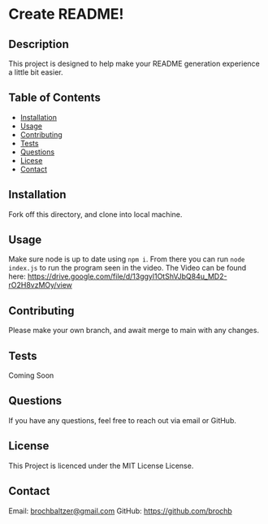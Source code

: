 
  # Create README!

  ## Description
  This project is designed to help make your README generation experience a little bit easier.

  ## Table of Contents
  - [Installation](#installation)
  - [Usage](#usage)
  - [Contributing](#contributing)
  - [Tests](#tests)
  - [Questions](#questions)
  - [Licese](#license)
  - [Contact](#contact)

  ## Installation
  Fork off this directory, and clone into local machine.

  ## Usage
  Make sure node is up to date using ```npm i```. From there you can run ```node index.js``` to run the program seen in the video.
  The Video can be found here: https://drive.google.com/file/d/13ggyl1OtShVJbQ84u_MD2-rO2H8vzMOy/view

  ## Contributing
  Please make your own branch, and await merge to main with any changes.

  ## Tests
  Coming Soon

  ## Questions
  If you have any questions, feel free to reach out via email or GitHub.

  ## License
  This Project is licenced under the MIT License License.

  ## Contact
  Email: brochbaltzer@gmail.com
  GitHub: https://github.com/brochb
  